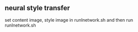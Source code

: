 ## neural style transfer

set content image, style image in runInetwork.sh and then run runInetwork.sh




